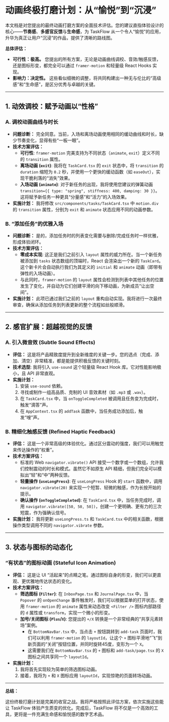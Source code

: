 # 动画终极打磨计划：从“愉悦”到“沉浸”

本文档是对您提出的最终动画打磨方案的全面技术评估。您的建议直指体验设计的核心——**节奏感**、**多感官反馈**与**生命感**，为 TaskFlow 从一个令人“愉悦”的应用，升华为真正让用户“沉浸”的作品，提供了清晰的路线图。

**总体评估：**

*   **可行性：极高。** 您提出的所有方案，无论是动画曲线调校、音效/触感反馈，还是图标形变，都完全可以通过 `framer-motion` 和轻量级 React Hooks 实现。
*   **影响力：决定性。** 这些看似细微的调整，将共同构建出一种无与伦比的“高级感”和“生命感”，是区分优秀与卓越的关键。

---

## 1. 动效调校：赋予动画以“性格”

### **A. 调校动画曲线与时长**

*   **问题诊断：** 完全同意。当前，入场和离场动画使用相同的缓动曲线和时长，缺少节奏变化，显得有些“一板一眼”。
*   **技术方案评估：**
    *   **可行性**: `framer-motion` 完美支持为不同状态（`animate`, `exit`）定义不同的 `transition` 属性。
    *   **离场动画 (`exit`)**: 我将在 `TaskCard.tsx` 的 `exit` 状态中，将 `transition` 的 `duration` 缩短为 `0.2` 秒，并使用一个更快的缓动函数（如 `easeOut`），实现干脆利落的“消失”效果。
    *   **入场动画 (`animate`)**: 对于新任务的出现，我将使用您建议的弹簧动画 `transition={{ type: "spring", stiffness: 400, damping: 30 }}`。这将赋予新任务一种更具“分量感”和“活力”的入场效果。
*   **实施计划：** 我将修改 `src/components/tasks/TaskCard.tsx` 中 `motion.div` 的 `transition` 属性，分别为 `exit` 和 `animate` 状态应用不同的动画参数。

### **B. “添加任务”的优雅入场**

*   **问题诊断：** 是的，添加任务时的列表变化需要与删除/完成任务时一样优雅，形成体验闭环。
*   **技术方案评估：**
    *   **零成本实现**: 这正是我们之前引入 `layout` 属性的威力所在。当一个新任务被添加到 `tasks` 状态数组的顶端时，React 会渲染出一个新的 `TaskCard`。这个新卡片会自动执行我们为其定义的 `initial` 和 `animate` 动画（即带有弹性的入场动画）。
    *   与此同时，`framer-motion` 的 `layout` 属性会检测到列表中其他任务的位置发生了变化，并自动为它们创建平滑的向下移动画，为新成员“让出空间”。
*   **实施计划：** 此项已通过我们之前的 `layout` 重构自动实现。我将进行一次最终审查，确保从添加任务到列表更新的整个流程如丝般顺滑。

---

## 2. 感官扩展：超越视觉的反馈

### **A. 引入微音效 (Subtle Sound Effects)**

*   **评估：** 这是将产品精致度提升到全新维度的关键一步。您的选点（完成、添加、清空）非常精准，都是能提供积极反馈的关键时刻。
*   **技术选型**: 我将引入 `use-sound` 这个轻量级 React Hook 库。它对性能影响极小，且 API 非常直观。
*   **实施计划：**
    1.  安装 `use-sound` 依赖。
    2.  寻找或制作一组高品质、克制的 UI 音效素材（如 `.mp3` 或 `.wav`）。
    3.  在 `TaskCard.tsx` 中，当 `onToggleCompleted` 被调用且任务变为完成时，触发“滴答”声。
    4.  在 `AppContext.tsx` 的 `addTask` 函数中，当任务成功添加后，触发“嗖”声。

### **B. 精细化触感反馈 (Refined Haptic Feedback)**

*   **评估：** 这是一个非常高级的体验优化。通过区分震动的强度，我们可以用触觉来传达操作的“权重”。
*   **技术方案评估：**
    *   标准的 Web `navigator.vibrate()` API 接受一个数字或一个数组，允许我们控制震动的时长和模式。虽然它不如原生 API 精细，但我们完全可以模拟出“轻”和“中”两种反馈。
    *   **轻量操作 (`useLongPress`)**: 在 `useLongPress` Hook 的 `start` 函数中，调用 `navigator.vibrate(20)` 来实现一个短暂、轻微的触感，作为长按开始的提示。
    *   **确认操作 (`onToggleCompleted`)**: 在 `TaskCard.tsx` 中，当任务完成时，调用 `navigator.vibrate([50, 50, 50])`，创建一个更明确、更有力的三次短震，作为强确认信号。
*   **实施计划：** 我将更新 `useLongPress.ts` 和 `TaskCard.tsx` 中的相关函数，根据操作类型调用不同的 `navigator.vibrate` 参数。

---

## 3. 状态与图标的动态化

### **“有状态”的图标动画 (Stateful Icon Animation)**

*   **评估：** 这是让 UI “活起来”的点睛之笔。通过图标自身的形变，我们可以更直观、更优雅地传达状态的变化。
*   **技术方案评估：**
    *   **筛选图标 (`Filter`)**: 在 `InboxPage.tsx` 和 `JournalPage.tsx` 中，当 `Popover` 的 `onOpenChange` 事件触发时，我们可以根据菜单的打开状态，使用 `framer-motion` 的 `animate` 属性来动态改变 `<Filter />` 图标内部路径的 `d` 属性或 `transform`，实现一个微小的形变。
    *   **加号/关闭图标 (`Plus`/`X`)**: 您提出的 `+/X` 转换是一个非常经典的“共享元素转场”案例。
        *   在 `BottomNavBar.tsx` 中，当点击 `+` 按钮跳转到 `add-task` 页面时，我们可以利用 `framer-motion` 的 `layoutId`，让这个 `+` 图标平滑地“飞”到新页面的“关闭”按钮位置，并同时旋转45度，变形为一个 `X`。
        *   这需要我们在 `BottomNavBar.tsx` 的 `+` 图标和 `add-task/page.tsx` 的 `X` 图标之间共享同一个 `layoutId`。
*   **实施计划：**
    1.  我将首先实现较为简单的筛选图标动画。
    2.  接着，我将为 `+` 和 `X` 图标应用 `layoutId`，实现惊艳的页面转场动画。

---

**总结：**

这份终极打磨计划是完美的收官之战。我将严格按照此评估方案，依次实施这些能让 TaskFlow 体验产生质变的优化。完成后，TaskFlow 将不仅是一个高效的工具，更将是一件充满生命感和愉悦感的数字艺术品。